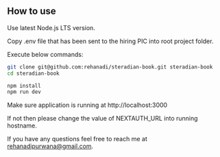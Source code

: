 ## How to use

Use latest Node.js LTS version.

Copy .env file that has been sent to the hiring PIC into root project folder.

Execute below commands:

```bash
git clone git@github.com:rehanadi/steradian-book.git steradian-book
cd steradian-book

npm install
npm run dev
```

Make sure application is running at http://localhost:3000

If not then please change the value of NEXTAUTH_URL into running hostname.

If you have any questions feel free to reach me at rehanadipurwana@gmail.com.
